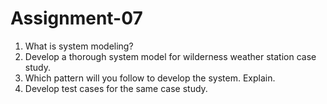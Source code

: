 # Assignment-07
1. What is system modeling?
2. Develop a thorough system model for wilderness weather station case study.
3. Which pattern will you follow to develop the system. Explain.
4. Develop test cases for the same case study.
